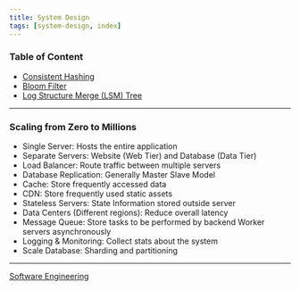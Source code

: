 ```yaml
---
title: System Design
tags: [system-design, index]
---
```


### Table of Content

* [Consistent Hashing](Consistent%20Hashing.md)
* [Bloom Filter](../Data%20Structures%20&%20Algorithms/Data%20Structures/Bloom%20Filter.md)
* [Log Structure Merge (LSM) Tree](../../Database%20Engineering/NoSQL/Log%20Structure%20Merge%20(LSM)%20Tree.md)

---

### Scaling from Zero to Millions

* Single Server: Hosts the entire application
* Separate Servers: Website (Web Tier) and Database (Data Tier)
* Load Balancer: Route traffic between multiple servers
* Database Replication: Generally Master Slave Model
* Cache: Store frequently accessed data
* CDN: Store frequently used static assets
* Stateless Servers: State Information stored outside server
* Data Centers (Different regions): Reduce overall latency
* Message Queue: Store tasks to be performed by backend Worker servers asynchronously
* Logging & Monitoring: Collect stats about the system
* Scale Database: Sharding and partitioning

---

[Software Engineering](../Software%20Engineering.md)